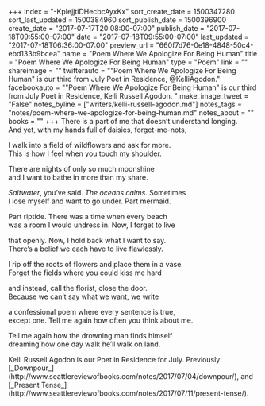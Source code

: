 +++
index = "-KpIejjtiDHecbcAyxKx"
sort_create_date = 1500347280
sort_last_updated = 1500384960
sort_publish_date = 1500396900
create_date = "2017-07-17T20:08:00-07:00"
publish_date = "2017-07-18T09:55:00-07:00"
date = "2017-07-18T09:55:00-07:00"
last_updated = "2017-07-18T06:36:00-07:00"
preview_url = "660f7d76-0e18-4848-50c4-ebd133b9bcea"
name = "Poem Where We Apologize For Being Human"
title = "Poem Where We Apologize For Being Human"
type = "Poem"
link = ""
shareimage = ""
twitterauto = "\"Poem Where We Apologize For Being Human\" is our third from July Poet in Residence, @KelliAgodon."
facebookauto = "\"Poem Where We Apologize For Being Human\" is our third from July Poet in Residence, Kelli Russell Agodon. "
make_image_tweet = "False"
notes_byline = ["writers/kelli-russell-agodon.md"]
notes_tags = "notes/poem-where-we-apologize-for-being-human.md"
notes_about = ""
books = ""
+++
There is a part of me that doesn’t understand longing.<br>
And yet, with my hands full of daisies, forget-me-nots,

I walk into a field of wildflowers and ask for more.<br>
This is how I feel when you touch my shoulder.

There are nights of only so much moonshine<br>
and I want to bathe in more than my share.

_Saltwater_, you’ve said. _The oceans calms_. Sometimes<br>
I lose myself and want to go under. Part mermaid.

Part riptide. There was a time when every beach<br>
was a room I would undress in. Now, I forget to live

that openly. Now, I hold back what I want to say.<br>
There’s a belief we each have to live flawlessly.

I rip off the roots of flowers and place them in a vase.<br>
Forget the fields where you could kiss me hard

and instead, call the florist, close the door.<br>
Because we can’t say what we want, we write

a confessional poem where every sentence is true,<br>
except one. Tell me again how often you think about me.

Tell me again how the drowning man finds himself<br>
dreaming how one day walk he’ll walk on land.

<p class="poem-footer">Kelli Russell Agodon is our Poet in Residence for July. Previously: [_Downpour_](http://www.seattlereviewofbooks.com/notes/2017/07/04/downpour/), and [_Present Tense_](http://www.seattlereviewofbooks.com/notes/2017/07/11/present-tense/).</p>